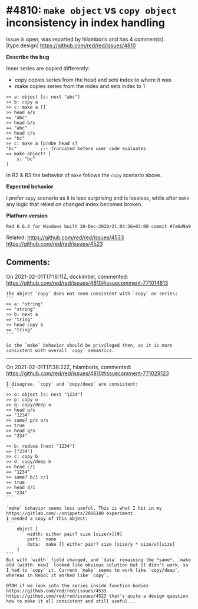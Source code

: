 
#4810: `make object` vs `copy object` inconsistency in index handling
================================================================================
Issue is open, was reported by hiiamboris and has 4 comment(s).
[type.design]
<https://github.com/red/red/issues/4810>

**Describe the bug**

Inner series are copied differently:
- copy copies series from the head and sets index to where it was
- make copies series from the index and sets index to 1
```
>> a: object [s: next "abc"]
>> b: copy a
>> c: make a []
>> head a/s
== "abc"
>> head b/s
== "abc"
>> head c/s
== "bc"
>> c: make a [probe head s]
"bc"         ;-- truncated before user code evaluates
== make object! [
    s: "bc"
]
```
In R2 & R3 the behavior of `make` follows the `copy` scenario above.


**Expected behavior**

I prefer `copy` scenario as it is less surprising and is lossless, while after `make` any logic that relied on changed index becomes broken.

**Platform version**
```
Red 0.6.4 for Windows built 20-Dec-2020/21:04:56+03:00 commit #7a6d9a9
```

Related: https://github.com/red/red/issues/4533 https://github.com/red/red/issues/4523


Comments:
--------------------------------------------------------------------------------

On 2021-02-01T17:16:11Z, dockimbel, commented:
<https://github.com/red/red/issues/4810#issuecomment-771014813>

    The object `copy` does not seem consistent with `copy` on series:
    ```
    >> a: "string"
    == "string"
    >> b: next a
    == "tring"
    >> head copy b
    == "tring"
    ```
    
    So the `make` behavior should be privileged then, as it is more consistent with overall `copy` semantics.

--------------------------------------------------------------------------------

On 2021-02-01T17:38:22Z, hiiamboris, commented:
<https://github.com/red/red/issues/4810#issuecomment-771029123>

    I disagree. `copy` and `copy/deep` are consistent:
    ```
    >> o: object [s: next "1234"]
    >> p: copy o
    >> q: copy/deep o
    >> head p/s
    == "1234"
    >> same? p/s o/s
    == true
    >> head q/s
    == "234"
    
    >> b: reduce [next "1234"]
    == ["234"]
    >> c: copy b
    >> d: copy/deep b
    >> head c/1
    == "1234"
    >> same? b/1 c/1
    == true
    >> head d/1
    == "234"
    ```
    
    `make` behavior seems less useful. This is what I hit in my https://gitlab.com/-/snippets/2066140 experiment.
    I needed a copy of this object:
    ```
    	object [
    		width: either pair? size [size/x][0]
    		part:  none
    		data:  make [] either pair? size [size/y * size/x][size]
    	]
    ```
    But with `width` field changed, and `data` remaining the *same*. `make old [width: new]` looked like obvious solution but it didn't work, so I had to `copy` it. Current `make` seems to work like `copy/deep`, whereas in Rebol it worked like `copy`.
    
    OTOH if we look into the series inside function bodies https://github.com/red/red/issues/4533 https://github.com/red/red/issues/4523 that's quite a design question how to make it all consistent and still useful...


